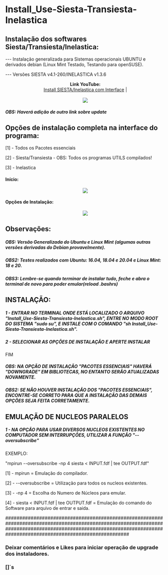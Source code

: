 # Install_Use-Siesta-Transiesta-Inelastica

## Instalação dos softwares Siesta/Transiesta/Inelastica:

--- Instalação generalizada para Sistemas operacionais UBUNTU e derivados debian (Linux Mint Testado, Testando para openSUSE).

--- Versões SIESTA v4.1-260/INELASTICA v1.3.6

<p align="center">
  <b>Link YouTube:</b><br>
  <a href="http://www.youtube.com/watch?v=af9cmUdHDJ8">Install SIESTA/Inelastica com Interface</a> |
  <br><br>
  <img src="http://img.youtube.com/vi/af9cmUdHDJ8/0.jpg">
</p>

##### OBS: Haverá adição de outro link sobre update

## Opções de instalação completa na interface do programa:
[1] - Todos os Pacotes essenciais

[2] - Siesta/Transiesta - OBS: Todos os programas UTILS compilados!

[3] - Inelastica

#### Início:
<p align="center">
<img src="https://github.com/Reis-Silva/Install_Use-Siesta-Transiesta-Inelastica/blob/master/Install/ReferenceImage/Developer.png">
</p>

#### Opções de Instalação:
<p align="center">
<img src="https://github.com/Reis-Silva/Install_Use-Siesta-Transiesta-Inelastica/blob/master/Install/ReferenceImage/Install.png">
</p>

## Observações:

##### OBS: Versão Generalizada do Ubuntu e Linux Mint (algumas outras versões derivadas do Debian provavelmente).

##### OBS2: Testes realizados com  Ubuntu: 16.04, 18.04 e 20.04 e Linux Mint: 18 e 20.

##### OBS3: Lembre-se quando terminar de instalar tudo, feche e abra o terminal de novo para poder emular(reload .bashrs)

## INSTALAÇÃO:

##### 1 - ENTRAR NO TERMINAL ONDE ESTÁ LOCALIZADO O ARQUIVO "Install_Use-Siesta-Transiesta-Inelastica.sh", ENTRE NO MODO ROOT DO SISTEMA "sudo su", E INSTALE COM O COMANDO "sh Install_Use-Siesta-Transiesta-Inelastica.sh".

##### 2 - SELECIONAR AS OPÇÕES DE INSTALAÇÃO E APERTE INSTALAR

FIM

##### OBS: NA OPÇÃO DE INSTALAÇÃO "PACOTES ESSENCIAIS" HAVERÁ "DOWNGRADE" EM BIBLIOTECAS, NO ENTANTO SERÃO ATUALIZADAS NOVAMENTE.

##### OBS2: SE NÃO HOUVER INSTALAÇÃO DOS "PACOTES ESSENCIAIS", ENCONTRE-SE CORRETO PARA QUE A INSTALAÇÃO DAS DEMAIS OPÇÕES SEJA FEITA CORRETAMENTE. 


## EMULAÇÃO DE NUCLEOS PARALELOS

##### 1 - NA OPÇÃO PARA USAR DIVERSOS NUCLEOS EXISTENTES NO COMPUTADOR SEM INTERRUPÇÕES, UTILIZAR A FUNÇÃO "--oversubscribe"

EXEMPLO:

"mpirun --oversubscribe -np 4 siesta < INPUT.fdf  | tee OUTPUT.fdf" 

[1] - mpirun = Emulação do compilador.

[2] - --oversubscribe = Utilização para todos os nucleos existentes.

[3] - -np 4 = Escolha do Numero de Núcleos para emular.

[4] - siesta < INPUT.fdf  | tee OUTPUT.fdf  = Emulação do comando do Software para arquivo de entrar e saida.

####################################################################################################################################################################################################################


### Deixar comentários e Likes para iniciar operação de upgrade dos instaladores.

### []´s
